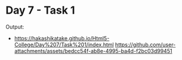 # Day 7 - Task 1 

Output:

- https://hakashikatake.github.io/Html5-College/Day%207/Task%201/index.html
https://github.com/user-attachments/assets/bedcc54f-ab8e-4995-ba4d-f2bc03d99451


